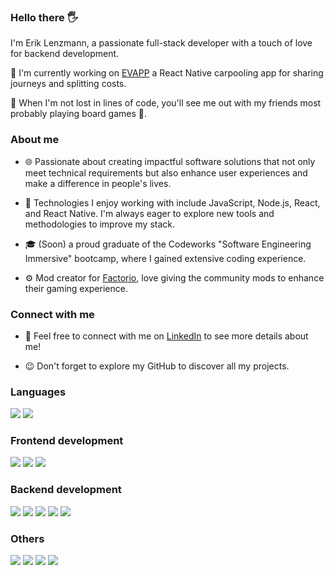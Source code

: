 ### Hello there 🖐️

I'm Erik Lenzmann, a passionate full-stack developer with a touch of love for backend development.

🚙 I'm currently working on [EVAPP](https://github.com/eriklenzmann/EVAPP) a React Native carpooling app for sharing journeys and splitting costs.

🌱 When I'm not lost in lines of code, you'll see me out with my friends most probably playing board games 🎲.

### About me

- 🌐 Passionate about creating impactful software solutions that not only meet technical requirements but also enhance user experiences and make a difference in people's lives.

- 🔧 Technologies I enjoy working with include JavaScript, Node.js, React, and React Native. I'm always eager to explore new tools and methodologies to improve my stack.

- 🎓 (Soon) a proud graduate of the Codeworks "Software Engineering Immersive" bootcamp, where I gained extensive coding experience.

- ⚙️ Mod creator for [Factorio](https://mods.factorio.com/user/emirate.), love giving the community mods to enhance their gaming experience.

### Connect with me

- 🔗 Feel free to connect with me on [LinkedIn](https://www.linkedin.com/in/erik-lenzmann/) to see more details about me!

- 😉 Don't forget to explore my GitHub to discover all my projects.


### Languages
<p align="left">
<img src="https://img.shields.io/badge/javascript-ffeb3b?style=for-the-badge&logo=javascript&logoColor=black">
<img src="https://img.shields.io/badge/typescript-037acb?style=for-the-badge&logo=typescript&logoColor=white">
<!-- 
<img src="https://img.shields.io/badge/Python-306998?style=for-the-badge&logo=python&logoColor=FFD43B">
-->
</p>

### Frontend development
<p align="left">
<img src="https://img.shields.io/badge/angular-E23237?style=for-the-badge&logo=angular&logoColor=black">
<img src="https://img.shields.io/badge/react-5ed3f3?style=for-the-badge&logo=react&logoColor=black">
<img src="https://img.shields.io/badge/react%20native-5ed3f3?style=for-the-badge&logo=react&logoColor=black">
</p>

### Backend development
<p align="left">
<img src="https://img.shields.io/badge/node.js-339933?style=for-the-badge&logo=node.js&logoColor=white">
<img src="https://img.shields.io/badge/express-f5f5f5?style=for-the-badge&logo=express&logoColor=black">
<img src="https://img.shields.io/badge/koa-eaeaea?style=for-the-badge&logo=koa&logoColor=black">
<img src="https://img.shields.io/badge/mongodb-339933?style=for-the-badge&logo=mongodb&logoColor=white">
<img src="https://img.shields.io/badge/mysql-00758F?style=for-the-badge&logo=mysql&logoColor=white">
</p>

### Others
<p align="left">
<img src="https://img.shields.io/badge/Discord.js-5865F2?style=for-the-badge&logo=discord&logoColor=white">
<img src="https://img.shields.io/badge/mongoose-339933?style=for-the-badge&logo=mongoose&logoColor=white">
<img src="https://img.shields.io/badge/github-e6e6e6?style=for-the-badge&logo=github&logoColor=black">
<img src="https://img.shields.io/badge/postman-f76936?style=for-the-badge&logo=postman&logoColor=white">
</p>



<!-- ### Stats
[![GitHub Language Stats](https://github-readme-stats.vercel.app/api/top-langs/?username=eriklenzmann&langs_count=5&theme=tokyonight)]() -->
